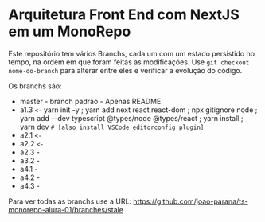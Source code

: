 # Arquitetura Front End com NextJS em um MonoRepo

Este repositório tem vários Branchs, cada um com um estado persistido no tempo, na ordem em que foram feitas as modificações. Use `git checkout nome-do-branch` para alterar entre eles e verificar a evolução do código.

Os branchs são:

-  master - branch padrão - Apenas README
-  a1.3 `<-` yarn init -y ; yarn add next react react-dom ; npx gitignore node ; yarn add --dev typescript @types/node @types/react ; yarn install ; yarn dev  `# [also install VSCode editorconfig plugin]`
-  a2.1 `<-`
-  a2.2 `<-`
-  a2.3 -
-  a3.2 -
-  a4.1 -
-  a4.2 -
-  a4.3 -

Para ver todas as branchs use a URL: https://github.com/joao-parana/ts-monorepo-alura-01/branches/stale
